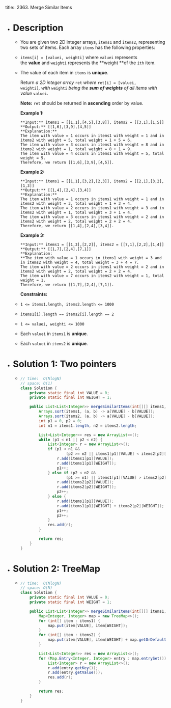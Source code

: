 title:: 2363. Merge Similar Items

- # Description
	- You are given two 2D integer arrays, `items1` and `items2`, representing two sets of items. Each array `items` has the following properties:
	- `items[i] = [valuei, weighti]` where `valuei` represents the **value** and `weighti` represents the **weight **of the `ith` item.
	- The value of each item in `items` is **unique**.
	  
	  Return *a 2D integer array* `ret` *where* `ret[i] = [valuei, weighti]`*,* *with* `weighti` *being the **sum of weights** of all items with value* `valuei`.
	  
	  **Note:** `ret` should be returned in **ascending** order by value.
	  
	  
	  
	  **Example 1:**
	  
	  ```
	  **Input:** items1 = [[1,1],[4,5],[3,8]], items2 = [[3,1],[1,5]]
	  **Output:** [[1,6],[3,9],[4,5]]
	  **Explanation:** 
	  The item with value = 1 occurs in items1 with weight = 1 and in items2 with weight = 5, total weight = 1 + 5 = 6.
	  The item with value = 3 occurs in items1 with weight = 8 and in items2 with weight = 1, total weight = 8 + 1 = 9.
	  The item with value = 4 occurs in items1 with weight = 5, total weight = 5.  
	  Therefore, we return [[1,6],[3,9],[4,5]].
	  ```
	  
	  **Example 2:**
	  
	  ```
	  **Input:** items1 = [[1,1],[3,2],[2,3]], items2 = [[2,1],[3,2],[1,3]]
	  **Output:** [[1,4],[2,4],[3,4]]
	  **Explanation:** 
	  The item with value = 1 occurs in items1 with weight = 1 and in items2 with weight = 3, total weight = 1 + 3 = 4.
	  The item with value = 2 occurs in items1 with weight = 3 and in items2 with weight = 1, total weight = 3 + 1 = 4.
	  The item with value = 3 occurs in items1 with weight = 2 and in items2 with weight = 2, total weight = 2 + 2 = 4.
	  Therefore, we return [[1,4],[2,4],[3,4]].
	  ```
	  
	  **Example 3:**
	  
	  ```
	  **Input:** items1 = [[1,3],[2,2]], items2 = [[7,1],[2,2],[1,4]]
	  **Output:** [[1,7],[2,4],[7,1]]
	  **Explanation:
	  **The item with value = 1 occurs in items1 with weight = 3 and in items2 with weight = 4, total weight = 3 + 4 = 7. 
	  The item with value = 2 occurs in items1 with weight = 2 and in items2 with weight = 2, total weight = 2 + 2 = 4. 
	  The item with value = 7 occurs in items2 with weight = 1, total weight = 1.
	  Therefore, we return [[1,7],[2,4],[7,1]].
	  ```
	  
	  
	  
	  **Constraints:**
	- `1 <= items1.length, items2.length <= 1000`
	- `items1[i].length == items2[i].length == 2`
	- `1 <= valuei, weighti <= 1000`
	- Each `valuei` in `items1` is **unique**.
	- Each `valuei` in `items2` is **unique**.
- # Solution 1: Two pointers
	- ```java
	  // time:  O(NlogN)
	  // space: O(1)
	  class Solution {
	      private static final int VALUE = 0;
	      private static final int WEIGHT = 1;
	  
	      public List<List<Integer>> mergeSimilarItems(int[][] items1, int[][] items2) {
	          Arrays.sort(items1, (a, b) -> a[VALUE] - b[VALUE]);
	          Arrays.sort(items2, (a, b) -> a[VALUE] - b[VALUE]);
	          int p1 = 0, p2 = 0;
	          int n1 = items1.length, n2 = items2.length;
	  
	          List<List<Integer>> res = new ArrayList<>();
	          while (p1 < n1 || p2 < n2) {
	              List<Integer> r = new ArrayList<>();
	              if (p1 < n1 && 
	                      (p2 >= n2 || items1[p1][VALUE] < items2[p2][VALUE] )) {
	                  r.add(items1[p1][VALUE]);
	                  r.add(items1[p1][WEIGHT]);
	                  p1++;
	              } else if (p2 < n2 && 
	                      (p1 >= n1) || items1[p1][VALUE] > items2[p2][VALUE]) {
	                  r.add(items2[p2][VALUE]);
	                  r.add(items2[p2][WEIGHT]);
	                  p2++;
	              } else {
	                  r.add(items1[p1][VALUE]);
	                  r.add(items1[p1][WEIGHT] + items2[p2][WEIGHT]);
	                  p1++;
	                  p2++;
	              }
	              res.add(r);
	          }
	  
	          return res;
	      }
	  }
	  ```
- # Solution 2: TreeMap
	- ```java
	  // time:  O(NlogN)
	  // space: O(N)
	  class Solution {
	      private static final int VALUE = 0;
	      private static final int WEIGHT = 1;
	  
	      public List<List<Integer>> mergeSimilarItems(int[][] items1, int[][] items2) {
	          Map<Integer, Integer> map = new TreeMap<>();
	          for (int[] item : items1) {
	              map.put(item[VALUE], item[WEIGHT]);
	          }
	          for (int[] item : items2) {
	              map.put(item[VALUE], item[WEIGHT] + map.getOrDefault(item[VALUE], 0));
	          }
	  
	          List<List<Integer>> res = new ArrayList<>();
	          for (Map.Entry<Integer, Integer> entry : map.entrySet()) {
	              List<Integer> r = new ArrayList<>();
	              r.add(entry.getKey());
	              r.add(entry.getValue());
	              res.add(r);
	          }
	  
	          return res;
	      }
	  }
	  ```